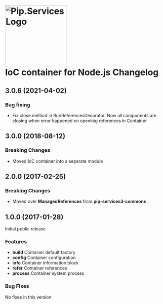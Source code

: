 # <img src="https://uploads-ssl.webflow.com/5ea5d3315186cf5ec60c3ee4/5edf1c94ce4c859f2b188094_logo.svg" alt="Pip.Services Logo" width="200"> <br/> IoC container for Node.js Changelog

## <a name="3.0.0"></a> 3.0.6 (2021-04-02)

### Bug fixing

* Fix close method in RunReferencesDecorator. Now all components are closing when error happened on openinig references in Container 

## <a name="3.0.0"></a> 3.0.0 (2018-08-12)

### Breaking Changes
* Moved IoC container into a separate module

## <a name="2.0.0"></a> 2.0.0 (2017-02-25)

### Breaking Changes
* Moved over **ManagedReferences** from **pip-services3-commons**

## <a name="1.0.0"></a> 1.0.0 (2017-01-28)

Initial public release

### Features
* **build** Container default factory
* **config** Container configuration
* **info** Container information block
* **refer** Container references
* **process** Container system process

### Bug Fixes
No fixes in this version

